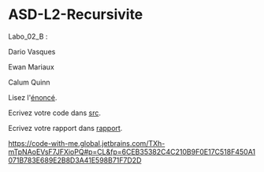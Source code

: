 # ASD-L2-Recursivite

Labo_02_B :

Dario Vasques

Ewan Mariaux

Calum Quinn

Lisez l'[énoncé](enonce).

Ecrivez votre code dans [src](src).

Ecrivez votre rapport dans [rapport](rapport).


https://code-with-me.global.jetbrains.com/TXh-mTpNAoEVsF7JFXioPQ#p=CL&fp=6CEB35382C4C210B9F0E17C518F450A1071B783E689E2B8D3A41E598B71F7D2D

